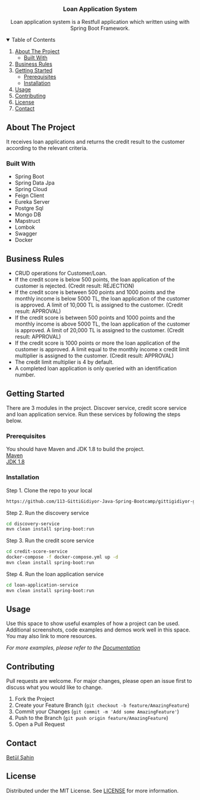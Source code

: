 <h3 align=center>Loan Application System</h3>
<p align="center">Loan application system is a Restfull application which written using with Spring Boot Framework.</p>

<!-- TABLE OF CONTENTS -->
<details open="open">
  <summary>Table of Contents</summary>
  <ol>
    <li>
      <a href="#about-the-project">About The Project</a>
      <ul>
        <li><a href="#built-with">Built With</a></li>
      </ul>
    </li>
    <li><a href="#roadmap">Business Rules</a></li>
    <li>
      <a href="#getting-started">Getting Started</a>
      <ul>
        <li><a href="#prerequisites">Prerequisites</a></li>
        <li><a href="#installation">Installation</a></li>
      </ul>
    </li>
    <li><a href="#usage">Usage</a></li>
    <li><a href="#contributing">Contributing</a></li>
    <li><a href="#license">License</a></li>
    <li><a href="#contact">Contact</a></li>
  </ol>
</details>

## About The Project  
It receives loan applications and returns the credit result to the customer according to the relevant criteria.

### Built With
- Spring Boot  
- Spring Data Jpa  
- Spring Cloud  
- Feign Client  
- Eureka Server   
- Postgre Sql  
- Mongo DB  
- Mapstruct  
- Lombok  
- Swagger
- Docker

## Business Rules
- CRUD operations for Customer/Loan.
- If the credit score is below 500 points, the loan application of the customer is rejected. (Credit result: REJECTION)
- If the credit score is between 500 points and 1000 points and the monthly income is below 5000 TL, the loan application of the customer is approved. A limit of 10,000 TL is assigned to the customer. (Credit result: APPROVAL)
- If the credit score is between 500 points and 1000 points and the monthly income is above 5000 TL, the loan application of the customer is approved. A limit of 20,000 TL is assigned to the customer. (Credit result: APPROVAL)
- If the credit score is 1000 points or more the loan application of the customer is approved. A limit equal to the monthly income x credit limit multiplier is assigned to the customer. (Credit result: APPROVAL)
- The credit limit multiplier is 4 by default.
- A completed loan application is only queried with an identification number.

<!-- GETTING STARTED -->
## Getting Started
There are 3 modules in the project. Discover service, credit score service and loan application service. Run these services by following the steps below.   

### Prerequisites
You should have Maven and JDK 1.8 to build the project.  
[Maven](https://maven.apache.org/download.cgi)  
[JDK 1.8](https://www.oracle.com/java/technologies/downloads/#java8)

### Installation

Step 1. Clone the repo to your local
   ```sh
   https://github.com/113-GittiGidiyor-Java-Spring-Bootcamp/gittigidiyor-graduation-project-betul-sahin.git
   ```
Step 2. Run the discovery service
   ```sh
   cd discovery-service
   mvn clean install spring-boot:run
   ```
Step 3. Run the credit score service
   ```sh
   cd credit-score-service
   docker-compose -f docker-compose.yml up -d
   mvn clean install spring-boot:run
   ```
Step 4. Run the loan application service
   ```sh
   cd loan-application-service
   mvn clean install spring-boot:run
   ```

<!-- USAGE EXAMPLES -->
## Usage

Use this space to show useful examples of how a project can be used. Additional screenshots, code examples and demos work well in this space. You may also link to more resources.

_For more examples, please refer to the [Documentation](https://example.com)_


## Contributing
Pull requests are welcome. For major changes, please open an issue first to discuss what you would like to change.  

1. Fork the Project
2. Create your Feature Branch (`git checkout -b feature/AmazingFeature`)
3. Commit your Changes (`git commit -m 'Add some AmazingFeature'`)
4. Push to the Branch (`git push origin feature/AmazingFeature`)
5. Open a Pull Request

## Contact
[Betül Şahin](https://www.linkedin.com/in/betulsahin/)

## License
Distributed under the MIT License. See [LICENSE](https://github.com/113-GittiGidiyor-Java-Spring-Bootcamp/gittigidiyor-graduation-project-betul-sahin/blob/main/LICENSE) for more information.  

